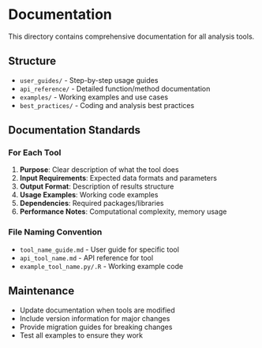 # Documentation

This directory contains comprehensive documentation for all analysis tools.

## Structure

- `user_guides/` - Step-by-step usage guides
- `api_reference/` - Detailed function/method documentation  
- `examples/` - Working examples and use cases
- `best_practices/` - Coding and analysis best practices

## Documentation Standards

### For Each Tool
1. **Purpose**: Clear description of what the tool does
2. **Input Requirements**: Expected data formats and parameters
3. **Output Format**: Description of results structure
4. **Usage Examples**: Working code examples
5. **Dependencies**: Required packages/libraries
6. **Performance Notes**: Computational complexity, memory usage

### File Naming Convention
- `tool_name_guide.md` - User guide for specific tool
- `api_tool_name.md` - API reference for tool
- `example_tool_name.py/.R` - Working example code

## Maintenance

- Update documentation when tools are modified
- Include version information for major changes
- Provide migration guides for breaking changes
- Test all examples to ensure they work
